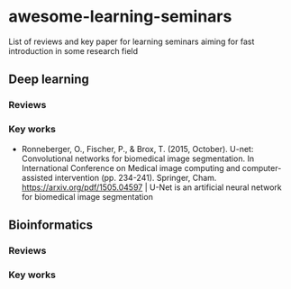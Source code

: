 # awesome-learning-seminars
List of reviews and key paper for learning seminars aiming for fast introduction in some research field

## Deep learning

### Reviews

### Key works

- Ronneberger, O., Fischer, P., & Brox, T. (2015, October). U-net: Convolutional networks for biomedical image segmentation. In International Conference on Medical image computing and computer-assisted intervention (pp. 234-241). Springer, Cham. https://arxiv.org/pdf/1505.04597 | U-Net is an artificial neural network for biomedical image segmentation

## Bioinformatics

### Reviews

### Key works
